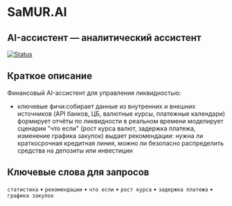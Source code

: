 # SaMUR.AI


## AI-ассистент — аналитический ассистент  
[![Status](https://img.shields.io/badge/status-beta-yellow)](http://hackathon.shai.pro/chat/XgtqeIIGT8nIz4GX) 



## Краткое описание
 Финансовый AI-ассистент для управления ликвидностью:
- ключевые фичи:собирает данные из внутренних и внешних источников (API банков, ЦБ,
валютные курсы, платежные календари)
формирует отчёты по ликвидности в реальном времени
моделирует сценарии "что если" (рост курса валют, задержка платежа,
изменение графика закупок)
выдает рекомендации: нужна ли краткосрочная кредитная линия, можно ли
безопасно распределить средства на депозиты или инвестиции

## Ключевые слова для запросов 
`статистика` • `рекомендации` • `что если` • `рост курса` • `задержка платежа` • `графика закупок`

